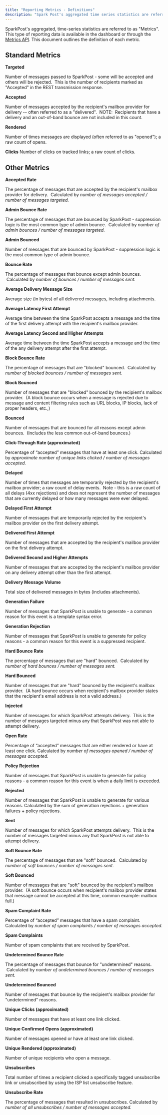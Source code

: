 ```yaml
---
title: "Reporting Metrics - Definitions"
description: "Spark Post's aggregated time series statistics are referred to as Metrics This type of reporting data is available in the dashboard or through the Metrics API This document outlines the definition of each metric Standard Metrics Targeted Number of messages passed to Spark Post some will be accepted and others..."
---
```


SparkPost's aggregated, time-series statistics are referred to as "Metrics". This type of reporting data is available in the dashboard or through the [Metrics API](https://developers.sparkpost.com/api/metrics.html). This document outlines the definition of each metric.

## Standard Metrics

**Targeted**

Number of messages passed to SparkPost - some will be accepted and others will be rejected.  This is the number of recipients marked as "Accepted" in the REST transmission response.

**Accepted**

Number of messages accepted by the recipient's mailbox provider for delivery -- often referred to as a "delivered".  NOTE:  Recipients that have a delivery and an out-of-band bounce are not included in this count.​

​**Rendered**

Number of times messages are displayed (often referred to as "opened"); a raw count of opens.​

**Clicks**
Number of clicks on tracked links; a raw count of clicks.

## Other Metrics

**Accepted Rate**

The percentage of messages that are accepted by the recipient's mailbox provider for delivery.  Calculated by _number of messages accepted / number of messages targeted._

**Admin Bounce Rate**

The percentage of messages that are bounced by SparkPost - suppression logic is the most common type of admin bounce.  Calculated by _number of admin bounces / number of messages targeted._

**Admin Bounced**

Number of messages that are bounced by SparkPost - suppression logic is the most common type of admin bounce.

**Bounce Rate**

The percentage of messages that bounce except admin bounces.  Calculated by _number of bounces / number of messages sent._

**Average Delivery Message Size**

Average size (in bytes) of all delivered messages, including attachments.

**Average Latency First Attempt**

Average time between the time SparkPost accepts a message and the time of the first delivery attempt with the recipient's mailbox provider.

**Average Latency Second and Higher Attempts**

Average time between the time SparkPost accepts a message and the time of the any delivery attempt after the first attempt.

**Block Bounce Rate**

The percentage of messages that are "blocked" bounced.  Calculated by _number of blocked bounces / number of messages sent._

**Block Bounced**

Number of messages that are "blocked" bounced by the recipient's mailbox provider.  (A block bounce occurs when a message is rejected due to message and content filtering rules such as URL blocks, IP blocks, lack of proper headers, etc.,)

**Bounced**

Number of messages that are bounced for all reasons except admin bounces.  (Includes the less common out-of-band bounces.)

**Click-Through Rate (approximated)**

Percentage of “accepted” messages that have at least one click. Calculated by _approximate number of unique links clicked / number of messages accepted._

**Delayed**

Number of times that messages are temporarily rejected by the recipient's mailbox provider; a raw count of delay events.  Note - this is a raw count of all delays (4xx rejections) and does not represent the number of messages that are currently delayed or how many messages were ever delayed.

**Delayed First Attempt**

Number of messages that are temporarily rejected by the recipient's mailbox provider on the first delivery attempt.

**Delivered First Attempt**

Number of messages that are accepted by the recipient's mailbox provider on the first delivery attempt.

**Delivered Second and Higher Attempts**

Number of messages that are accepted by the recipient's mailbox provider on any delivery attempt other than the first attempt.

**Delivery Message Volume**

Total size of delivered messages in bytes (includes attachments).

**Generation Failure**

Number of messages that SparkPost is unable to generate - a common reason for this event is a template syntax error.

**Generation Rejection**

Number of messages that SparkPost is unable to generate for policy reasons - a common reason for this event is a suppressed recipient.

**Hard Bounce Rate**

The percentage of messages that are "hard" bounced.  Calculated by _number of hard bounces / number of messages sent._

**Hard Bounced**

Number of messages that are "hard" bounced by the recipient's mailbox provider.  (A hard bounce occurs when recipient's mailbox provider states that the recipient's email address is not a valid address.)

**Injected**

Number of messages for which SparkPost attempts delivery.  This is the number of messages targeted minus any that SparkPost was not able to attempt delivery.

**Open Rate**

Percentage of “accepted” messages that are either rendered or have at least one click. Calculated by _number of messages opened / number of messages accepted._

**Policy Rejection**

Number of messages that SparkPost is unable to generate for policy reasons - a common reason for this event is when a daily limit is exceeded.

**Rejected**

Number of messages that SparkPost is unable to generate for various reasons. Calculated by the sum of generation rejections + generation failures + policy rejections.

**Sent**

Number of messages for which SparkPost attempts delivery.  This is the number of messages targeted minus any that SparkPost is not able to attempt delivery.

**Soft Bounce Rate**

The percentage of messages that are "soft" bounced.  Calculated by _number of soft bounces / number of messages sent._

**Soft Bounced**

Number of messages that are "soft" bounced by the recipient's mailbox provider.  (A soft bounce occurs when recipient's mailbox provider states that message cannot be accepted at this time, common example: mailbox full.)

**Spam Complaint Rate**

Percentage of “accepted” messages that have a spam complaint. Calculated by _number of spam complaints / number of messages accepted._

**Spam Complaints**

Number of spam complaints that are received by SparkPost.

**Undetermined Bounce Rate**

The percentage of messages that bounce for "undetermined" reasons.  Calculated by _number of undetermined bounces / number of messages sent._

**Undetermined Bounced**

Number of messages that bounce by the recipient's mailbox provider for "undetermined" reasons.

**Unique Clicks (approximated)**

Number of messages that have at least one link clicked.

**Unique Confirmed Opens (approximated)**

Number of messages opened or have at least one link clicked.

**Unique Rendered (approximated)**

Number of unique recipients who open a message.

**Unsubscribes**

Total number of times a recipient clicked a specifically tagged unsubscribe link or unsubscribed by using the ISP list unsubscribe feature.

**Unsubscribe Rate**

The percentage of messages that resulted in unsubscribes. Calculated by _number of all unsubscribes / number of messages accepted._
